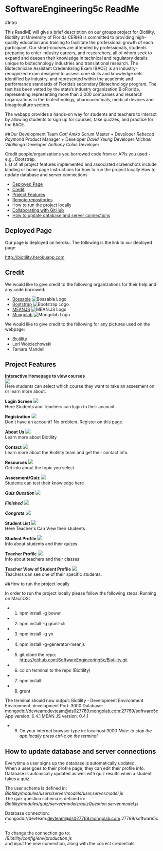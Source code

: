 # SoftwareEngineering5c  ReadMe

#Intro

This ReadME will give a brief description on our groups project for Biotility. 
Biotility at University of Florida CERHB is committed to providing high-quality education and training to facilitate the professional growth of each participant. Our short-courses are attended by professionals, students preparing to enter industry careers, and researchers, all of whom seek to expand and deepen their knowledge in technical and regulatory details unique to biotechnology industries and translational research. The Biotechnician Assistant Credentialing Exam (BACE) is an industry-recognized exam designed to assess core skills and knowledge sets identified by industry, and represented within the academic and performance standards of Florida’s secondary Biotechnology program. The test has been vetted by the state’s industry organization BioFlorida, representing representing more than 3,000 companies and research organizations in the biotechnology, pharmaceuticals, medical devices and bioagriculture sectors. 


The webapp provides a hands-on way for students and teachers to interact by allowing students to sign up for courses, take quizzes, and practice for the BACE. 

##Our Development Team
*Carl Amko* Scrum Master + Developer
*Rebecca Raymond* Product Manager + Developer
*David Yeung* Developer
*Michael Vilallonga* Developer
*Anthony Colas* Developer


Credit people/organizations you borrowed code from  or APIs you used - e.g., Bootstrap,  
List of all project features implemented and associated screenshots
include landing or home page
Instructions for how to run the project locally
How to update database and server connections

* [Deployed Page](#deployed-page)
* [Credit](#credit)
* [Project Features](#project-features)
* [Remote repositories](#remote-repositories)
* [How to run the project locally](#how-to-run-the-project-locally)
* [Collaborating with GitHub](#collaborating-with-github)
* [How to update database and server connections](#how-to-update-database-and-server-connections)


## Deployed Page  

Our page is deployed on heroku. The following is the link to our deployed page:  

http://biotility.herokuapp.com

## Credit  

We would like to give credit to the following organizations for their help and any code borrowed:  

- [Bossable](http://www.bossable.com)
![Bossable Logo](http://www.bossable.com/wp-content/uploads/2014/09/bossable-logo.jpg)
- [Bootstrap](http://getbootstrap.com)
![Bootstrap Logo](http://www.w3schools.com/bootstrap/bs.png)
- [MEANJS](http://meanjs.org)
![MEAN.JS Logo](http://meanjs.org/img/logo-small.png)
- [Mongolab](https://mongolab.com)
![Mongolab Logo](https://s3.amazonaws.com/awsmp-logos/MongoLab-Logo-OnWhite.jpg)

We would like to give credit to the following for any pictures used on the webpage:  

- [Biotility](http://biotility.research.ufl.edu)
- Lori Wojciechowski
- Tamara Mandell



## Project Features
**Interactive Homepage to view courses**  
![](imgs/homepage.png)  
Here students can select which course they want to take an assesment on or learn more about.  

**Login Screen**
![](imgs/login.png)  
Here Students and Teachers can login to their account.

**Registration**
![](imgs/register.png)  
Don't have an account? No problem. Register on this page.

**About Us**
![](imgs/aboutus.png)  
Learn more about Biotility

**Contact**
![](imgs/contact.png)  
Learn more about the Biotility team and get their contact info.

**Resources**
![](imgs/resources.png)  
Get info about the topic you select.

**Assesment/Quiz**
![](imgs/startquiz.png)  
Students can test their knowledge here

***Quiz Question***
![](imgs/quizquestion.png)

 ***Finished***
![](imgs/quizfinished.png)  

***Congrats***
![](imgs/congratulations.png)  

     
     
**Student List**
![](imgs/studentlist.png)     
Here Teacher's Can View their students
     
**Student Profile**
![](imgs/login.png)  
Info about students and their quizes
     
**Teacher Profile**
![](imgs/teacherprofile.png)     
Info about teachers and their classes
     
**Teacher View of Student Profile**
![](imgs/login.png)  
Teachers can see one of their specific students.
     
##How to run the project locally
     
In order to run the project locally please follow the following steps:
Running on Mac/iOS:
- 1. npm install -g bower
- 2. npm install -g grunt-cli
- 3. npm install -g yo
- 4. npm install -g-generator-meanjs
- 5. git clone the repo: https://github.com/SoftwareEngineering5c/Biotility.git
- 6. cd on terminal to the repo (Biotility)
- 7. npm install 
- 8. grunt
     
The terminal should now output:
 Biotility - Development Environment
    Environment:			development
    Port:				3000
    Database:				mongodb://devteam:devteam@ds027769.mongolab.com:27769/software5c
    App version:			0.4.1
    MEAN.JS version:			0.4.1
     
-  9. On your internet browser type in: localhost:3000 
 *Note: to stop the app locally press ctrl-c on the terminal*
     
         
## How to update database and server connections  
Everytime a user signs up the database is automatically updated.  
When a user goes to their profile page, they can edit their profile info.  
Database is automically updated as well with quiz results when a student takes a quiz.  
     
The user schema is defined in:  
*Biotility/modules/users/server/models/user.server.model.js*  
The quiz question schema is defined in:  
*Biotility/modules/quiz/server/models/quizQuestion.server.model.js*  
     
Database connection:   
mongodb://devteam:devteam@ds027769.mongolab.com:27769/software5c'  
      
To change the connection go to:  
*/Biotility/config/env/production.js*  
and input the new connection, along with the correct credentials  
     






